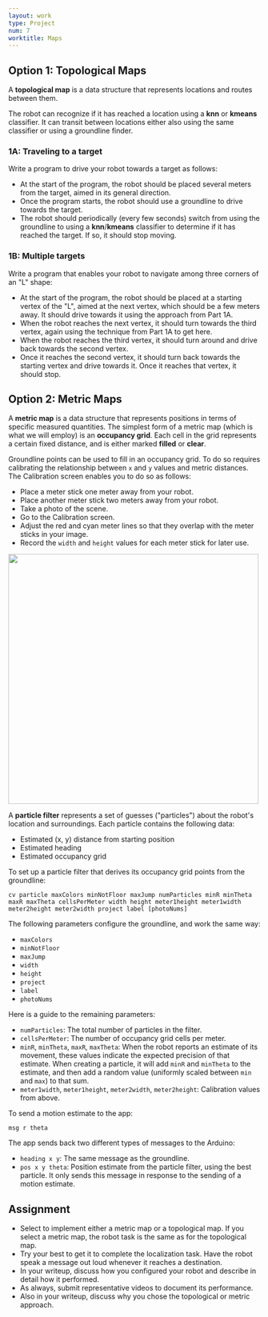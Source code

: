```yaml
---
layout: work
type: Project
num: 7
worktitle: Maps
---
```


## Option 1: Topological Maps

A **topological map** is a data structure that represents locations and 
routes between them. 

The robot can recognize if it has reached a location using a **knn** or **kmeans**
classifier. It can transit between locations either also using the same classifier
or using a groundline finder.

### 1A: Traveling to a target

Write a program to drive your robot towards a target as follows:
* At the start of the program, the robot should be placed several meters from
  the target, aimed in its general direction.
* Once the program starts, the robot should use a groundline to drive towards
  the target.
* The robot should periodically (every few seconds) switch from using the 
  groundline to using a **knn**/**kmeans** classifier to determine if it has
  reached the target. If so, it should stop moving.
  
### 1B: Multiple targets

Write a program that enables your robot to navigate among three corners of 
an "L" shape:
* At the start of the program, the robot should be placed at a starting vertex
  of the "L", aimed at the next vertex, which should be a few meters away. It
  should drive towards it using the approach from Part 1A.
* When the robot reaches the next vertex, it should turn towards the third 
  vertex, again using the technique from Part 1A to get here.
* When the robot reaches the third vertex, it should turn around and drive
  back towards the second vertex.
* Once it reaches the second vertex, it should turn back towards the starting
  vertex and drive towards it. Once it reaches that vertex, it should stop.
  
## Option 2: Metric Maps

A **metric map** is a data structure that represents positions in terms of
specific measured quantities. The simplest form of a metric map (which is what
we will employ) is an **occupancy grid**. Each cell in the grid represents a 
certain fixed distance, and is either marked **filled** or **clear**. 

Groundline points can be used to fill in an occupancy grid. To do so requires
calibrating the relationship between `x` and `y` values and metric distances. 
The Calibration screen enables you to do so as follows:
* Place a meter stick one meter away from your robot.
* Place another meter stick two meters away from your robot.
* Take a photo of the scene.
* Go to the Calibration screen.
* Adjust the red and cyan meter lines so that they overlap with the meter sticks in your image.
* Record the `width` and `height` values for each meter stick for later use.

<img src="https://hendrix-cs.github.io{{site.baseurl}}/assets/images/Calibration.png" width=500>

A **particle filter** represents a set of guesses ("particles") about the robot's 
location and surroundings. Each particle contains the following data:
* Estimated (x, y) distance from starting position
* Estimated heading
* Estimated occupancy grid

To set up a particle filter that derives its occupancy grid points from the 
groundline:

    cv particle maxColors minNotFloor maxJump numParticles minR minTheta maxR maxTheta cellsPerMeter width height meter1height meter1width meter2height meter2width project label [photoNums]

The following parameters configure the groundline, and work the same way:
* `maxColors`
* `minNotFloor`
* `maxJump`
* `width`
* `height`
* `project`
* `label`
* `photoNums`

Here is a guide to the remaining parameters:
* `numParticles`: The total number of particles in the filter.
* `cellsPerMeter`: The number of occupancy grid cells per meter.
* `minR`, `minTheta`, `maxR`, `maxTheta`: When the robot reports an estimate of its
  movement, these values indicate the expected precision of that estimate. 
  When creating a particle, it will add `minR` and `minTheta` to the estimate, and
  then add a random value (uniformly scaled between `min` and `max`) to that sum.
* `meter1width`, `meter1height`, `meter2width`, `meter2height`: Calibration values from above.

To send a motion estimate to the app:

    msg r theta
    
The app sends back two different types of messages to the Arduino:
* `heading x y`: The same message as the groundline.
* `pos x y theta`: Position estimate from the particle filter, using the best particle.
  It only sends this message in response to the sending of a motion estimate.
  
## Assignment

* Select to implement either a metric map or a topological map. If you select a 
metric map, the robot task is the same as for the topological map.
* Try your best to get it to complete the localization task. Have the robot speak a
message out loud whenever it reaches a destination.
* In your writeup, discuss how you configured your robot and describe in detail
  how it performed.
* As always, submit representative videos to document its performance.
* Also in your writeup, discuss why you chose the topological or metric approach.

